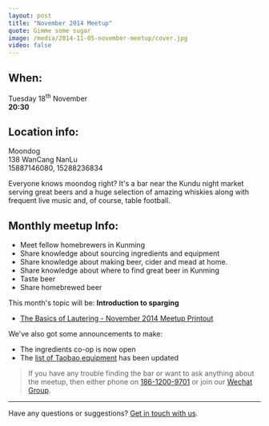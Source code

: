 ```yaml
---
layout: post
title: "November 2014 Meetup"
quote: Gimme some sugar
image: /media/2014-11-05-november-meetup/cover.jpg
video: false
---
```


## When:

Tuesday 18<sup>th</sup> November<br>
**20:30**

## Location info:

Moondog<br>
138 WanCang NanLu<br>
15887146080, 15288236834

Everyone knows moondog right? It's a bar near the Kundu night market serving great beers and a huge selection of amazing whiskies along with frequent live music and, of course, table football.

## Monthly meetup Info:

* Meet fellow homebrewers in Kunming
* Share knowledge about sourcing ingredients and equipment
* Share knowledge about making beer, cider and mead at home.
* Share knowledge about where to find great beer in Kunming
* Taste beer
* Share homebrewed beer


This month's topic will be: **Introduction to sparging**
* [The Basics of Lautering - November 2014 Meetup Printout](/media/files/lautering.pdf)

We've also got some announcements to make:

* The ingredients co-op is now open
* The [list of Taobao equipment](/media/files/taobao-list.pdf) has been updated

> If you have any trouble finding the bar or want to ask anything about the meetup, then either phone on [186-1200-9701](tel:18612009701) or join our [Wechat Group](/media/qr-code.jpg).

-----
Have any questions or suggestions? [Get in touch with us](mailto:hello@kunmingbeer.org).